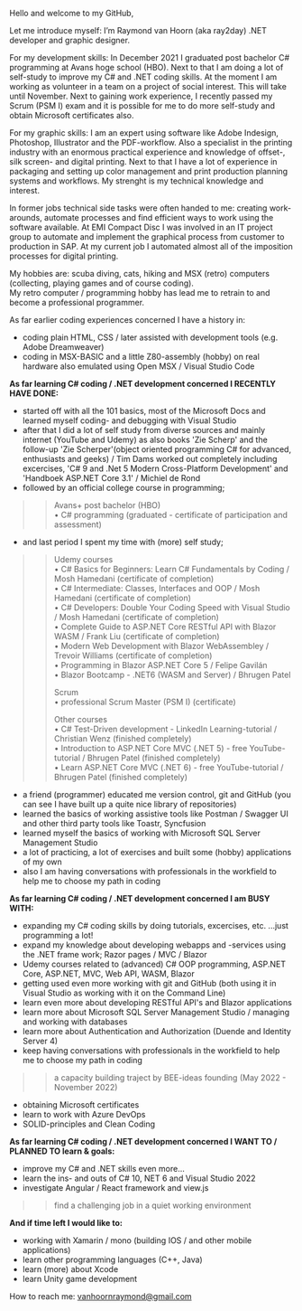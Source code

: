 Hello and welcome to my GitHub,

Let me introduce myself: I’m Raymond van Hoorn (aka ray2day) .NET developer and graphic designer.

For my development skills: In December 2021 I graduated post bachelor C# programming at Avans hoge school (HBO). Next to that I am doing a lot of self-study to improve my C# and .NET coding skills. At the moment I am working as volunteer in a team on a project of social interest. This will take until November. Next to gaining work experience, I recently passed my Scrum (PSM I) exam and it is possible for me to do more self-study and obtain Microsoft certificates also.

For my graphic skills: I am an expert using software like Adobe Indesign, Photoshop, Illustrator and the PDF-workflow. Also a specialist in the printing industry with an enormous practical experience and knowledge of offset-, silk screen- and digital printing. Next to that I have a lot of experience in packaging and setting up color management and print production planning systems and workflows. My strenght is my technical knowledge and interest.

In former jobs technical side tasks were often handed to me: creating work-arounds, automate processes and find efficient ways to work using the software available. At EMI Compact Disc I was involved in an IT project group to automate and implement the graphical process from customer to production in SAP. At my current job I automated almost all of the imposition processes for digital printing. 

My hobbies are: scuba diving, cats, hiking and MSX (retro) computers (collecting, playing games and of course coding).<BR />My retro computer / programming hobby has lead me to retrain to and become a professional programmer.



As far earlier coding experiences concerned I have a history in:
- coding plain HTML, CSS / later assisted with development tools (e.g. Adobe Dreamweaver)
- coding in MSX-BASIC and a little Z80-assembly (hobby) on real hardware also emulated using Open MSX / Visual Studio Code



**As far learning C# coding / .NET development concerned I RECENTLY HAVE DONE:**
- started off with all the 101 basics, most of the Microsoft Docs and learned myself coding- and debugging with Visual Studio
- after that I did a lot of self study from diverse sources and mainly internet (YouTube and Udemy) as also books 'Zie Scherp' and the follow-up 'Zie Scherper'(object oriented programming C# for advanced, enthusiasts and geeks) / Tim Dams worked out completely including excercises, 'C# 9 and .Net 5 Modern Cross-Platform Development' and 'Handboek ASP.NET Core 3.1' / Michiel de Rond
- followed by an official college course in programming;
>> Avans+ post bachelor (HBO)</BR>
• C# programming (graduated - certificate of participation and assessment)
- and last period I spent my time with (more) self study;
>> Udemy courses</BR>
• C# Basics for Beginners: Learn C# Fundamentals by Coding / Mosh Hamedani (certificate of completion)</BR>
• C# Intermediate: Classes, Interfaces and OOP / Mosh Hamedani (certificate of completion)</BR>
• C# Developers: Double Your Coding Speed with Visual Studio / Mosh Hamedani (certificate of completion)</BR>
• Complete Guide to ASP.NET Core RESTful API with Blazor WASM / Frank Liu (certificate of completion)</BR>
• Modern Web Development with Blazor WebAssembley / Trevoir Williams (certificate of completion)</BR>
• Programming in Blazor ASP.NET Core 5 / Felipe Gavilán</BR>
• Blazor Bootcamp - .NET6 (WASM and Server) / Bhrugen Patel</P>
>> Scrum</BR>
• professional Scrum Master (PSM I) (certificate)</P>
Other courses</BR>
>>• C# Test-Driven development - LinkedIn Learning-tutorial / Christian Wenz (finished completely)</BR>
• Introduction to ASP.NET Core MVC (.NET 5) - free YouTube-tutorial / Bhrugen Patel (finished completely)</BR>
• Learn ASP.NET Core MVC (.NET 6) - free YouTube-tutorial / Bhrugen Patel (finished completely)</P>
- a friend (programmer) educated me version control, git and GitHub (you can see I have built up a quite nice library of repositories)
- learned the basics of working assistive tools like Postman / Swagger UI and other third party tools like Toastr, Syncfusion
- learned myself the basics of working with Microsoft SQL Server Management Studio
- a lot of practicing, a lot of exercises and built some (hobby) applications of my own
- also I am having conversations with professionals in the workfield to help me to choose my path in coding


**As far learning C# coding / .NET development concerned I am BUSY WITH:**
- expanding my C# coding skills by doing tutorials, excercises, etc. ...just programming a lot!</BR>
- expand my knowledge about developing webapps and -services using the .NET frame work; Razor pages / MVC / Blazor
- Udemy courses related to (advanced) C# OOP programming, ASP.NET Core, ASP.NET, MVC, Web API, WASM, Blazor
- getting used even more working with git and GitHub (both using it in Visual Studio as working with it on the Command Line)
- learn even more about developing RESTful API's and Blazor applications
- learn more about Microsoft SQL Server Management Studio / managing and working with databases
- learn more about Authentication and Authorization (Duende and Identity Server 4)
- keep having conversations with professionals in the workfield to help me to choose my path in coding

>> a capacity building traject by BEE-ideas founding (May 2022 - November 2022)

- obtaining Microsoft certificates
- learn to work with Azure DevOps
- SOLID-principles and Clean Coding


**As far learning C# coding / .NET development concerned I WANT TO / PLANNED TO learn & goals:**
- improve my C# and .NET skills even more...
- learn the ins- and outs of C# 10, NET 6 and Visual Studio 2022
- investigate Angular / React framework and view.js

>> find a challenging job in a quiet working environment


**And if time left I would like to:**
- working with Xamarin / mono (building IOS / and other mobile applications)
- learn other programming languages (C++, Java)
- learn (more) about Xcode
- learn Unity game development


How to reach me:
vanhoornraymond@gmail.com
